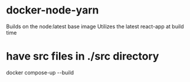 # docker-node-yarn
Builds on the node:latest base image
Utilizes the latest react-app at build time

# have src files in ./src directory
docker compose-up --build
